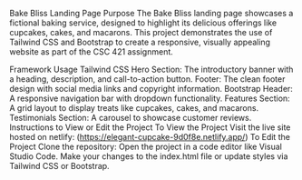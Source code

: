 Bake Bliss Landing Page
Purpose
The Bake Bliss landing page showcases a fictional baking service, designed to highlight its delicious offerings like cupcakes, cakes, and macarons. This project demonstrates the use of Tailwind CSS and Bootstrap to create a responsive, visually appealing website as part of the CSC 421 assignment.

Framework Usage
Tailwind CSS
Hero Section: The introductory banner with a heading, description, and call-to-action button.
Footer: The clean footer design with social media links and copyright information.
Bootstrap
Header: A responsive navigation bar with dropdown functionality.
Features Section: A grid layout to display treats like cupcakes, cakes, and macarons.
Testimonials Section: A carousel to showcase customer reviews.
Instructions to View or Edit the Project
To View the Project
Visit the live site hosted on netlify:
(https://elegant-cupcake-9d0f8e.netlify.app/)
To Edit the Project
Clone the repository:
Open the project in a code editor like Visual Studio Code.
Make your changes to the index.html file or update styles via Tailwind CSS or Bootstrap.
